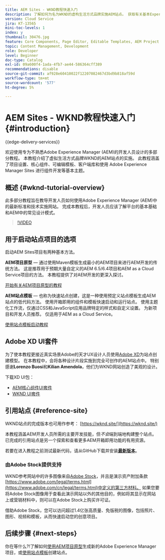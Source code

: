 ```yaml
---
title: AEM Sites - WKND教程快速入门
description: 了解如何为名为WKND的虚构生活方式品牌实施AEM站点。 获取有关基本Experience Manager主题的演练，如项目设置、maven原型、核心组件、可编辑模板、客户端库和组件开发。
version: Cloud Service
jira: KT-13565
mini-toc-levels: 1
index: y
thumbnail: 30476.jpg
feature: Core Components, Page Editor, Editable Templates, AEM Project Archetype
topic: Content Management, Development
role: Developer
level: Beginner
doc-type: Catalog
exl-id: 09a600f4-1ada-4fb7-ae44-586364cff389
recommendations: disable
source-git-commit: af928e60410022f12207082467d3bd9b818af59d
workflow-type: tm+mt
source-wordcount: '577'
ht-degree: 5%

---
```


# AEM Sites - WKND教程快速入门 {#introduction}

{{edge-delivery-services}}

欢迎使用专为不熟悉Adobe Experience Manager (AEM)的开发人员设计的多部分教程。 本教程介绍了虚拟生活方式品牌WKND的AEM站点的实施。 此教程涵盖了项目设置、核心组件、可编辑模板、客户端库和使用 Adobe Experience Manager Sites 进行组件开发等基本主题。

## 概述 {#wknd-tutorial-overview}

此多部分教程旨在教导开发人员如何使用Adobe Experience Manager (AEM)中的最新标准和技术实施网站。 完成本教程后，开发人员应该了解平台的基本基础和AEM中的常见设计模式。

>[!VIDEO](https://video.tv.adobe.com/v/30476?quality=12&learn=on)

## 用于启动站点项目的选项

启动AEM Sites项目有两种基本方法。

**AEM项目原型** — 通过使用Maven模板生成最小的AEM项目来进行AEM开发的传统方法。 这是推荐用于预期大量自定义的AEM 6.5/6.4项目和AEM as a Cloud Service项目的方法。 本教程提供了对AEM开发的更深入探讨。

[开始有关AEM项目原型的教程](./project-archetype/overview.md)

**AEM站点模板** — 也称为快速站点创建，这是一种使用预定义站点模板生成AEM站点的低代码方法。 使用开箱即用的组件和模板快速启动和运行站点。 使用主题化工作流，仅通过CSS和JavaScript应用品牌特定的样式和自定义设置。 为新项目和开发人员推荐。 仅适用于AEM as a Cloud Service。

[使用站点模板启动教程](./site-template/create-site.md)

## Adobe XD UI套件

为了使本教程更接近真实场景Adobe的天才UX设计人员使用[Adobe XD](https://www.adobe.com/products/xd.html)为站点创建模型。 在本教程中，会将各种设计片段实施到完全可创作的AEM站点中。 特别感谢&#x200B;**Lorenzo Buosi**&#x200B;和&#x200B;**Kilian Amendola**，他们为WKND网站创造了美观的设计。

下载XD UI包：

* [AEM核心组件UI套件](assets/overview/AEM-CoreComponents-UI-Kit.xd)
* [WKND UI套件](https://github.com/adobe/aem-guides-wknd/releases/download/aem-guides-wknd-0.0.2/AEM_UI-kit-WKND.xd)

## 引用站点 {#reference-site}

WKND站点的完成版本也可用作参考： [https://wknd.site/](https://wknd.site/)

本教程涵盖AEM开发人员所需的主要开发技能，但&#x200B;*不会*&#x200B;端到端地构建整个站点。 已完成的引用站点是另一个探索和查看更多AEM开箱即用功能的有用资源。

若要在进入教程之前测试最新代码，请从GitHub下载并安装&#x200B;**[最新版本](https://github.com/adobe/aem-guides-wknd/releases/latest)**。

### 由Adobe Stock提供支持

WKND参考网站中的许多图像来自[Adobe Stock](https://stock.adobe.com/)，并且是演示资产附加条款[https://www.adobe.com/legal/terms.html](https://www.adobe.com/cn/legal/terms.html)中定义的第三方材料。 如果您要将Adobe Stock图像用于查看此演示网站以外的其他目的，例如将其显示在网站上或营销材料中，则可以在Adobe Stock上购买许可证。

借助Adobe Stock，您可以访问超过1.4亿张高质量、免版税的图像，包括照片、图形、视频和模板，从而快速启动您的创意项目。

## 后续步骤 {#next-steps}

你在等什么?!了解如何[使用AEM项目原型](./project-archetype/overview.md)生成新的Adobe Experience Manager项目，或[使用站点模板](./site-template/create-site.md)创建站点。
